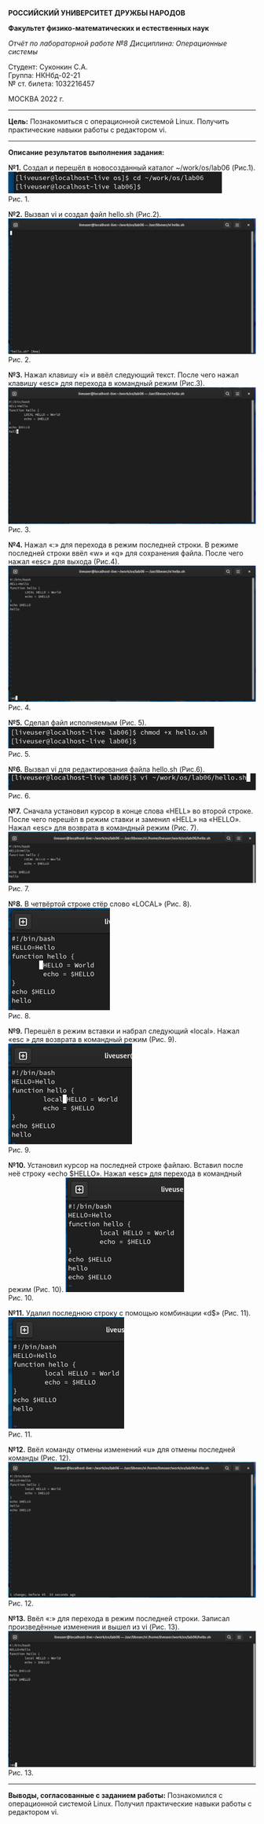 **РОССИЙСКИЙ УНИВЕРСИТЕТ ДРУЖБЫ НАРОДОВ**

**Факультет физико-математических и естественных наук**

*Отчёт по лабораторной работе №8
Дисциплина: Операционные системы*

Студент: Суконкин С.А.  
Группа: НКНбд-02-21  
№ ст. билета: 1032216457                                       

МОСКВА
2022 г.

---

**Цель:**
Познакомиться с операционной системой Linux. Получить практические навыки работы с редактором vi.

---

**Описание результатов выполнения задания:**

**№1.**
Создал и перешёл в новосозданный каталог ~/work/os/lab06 (Рис.1).
![1](https://github.com/sasukonkin/Otchyoty/blob/main/New%20folder%20(8)/8.1.png?raw=true)  
Рис. 1.

**№2.**
Вызвал vi и создал файл hello.sh (Рис.2).
![1](https://github.com/sasukonkin/Otchyoty/blob/main/New%20folder%20(8)/8.2.png?raw=true)  
Рис. 2.

**№3.**
Нажал клавишу «i» и ввёл следующий текст. После чего нажал клавишу «esc» для перехода в командный режим (Рис.3).
![1](https://github.com/sasukonkin/Otchyoty/blob/main/New%20folder%20(8)/8.3.png?raw=true)  
Рис. 3.

**№4.**
Нажал «:» для перехода в режим последней строки. В режиме последней строки ввёл «w» и «q» для сохранения файла. После чего нажал «esc» для выхода (Рис.4).
![1](https://github.com/sasukonkin/Otchyoty/blob/main/New%20folder%20(8)/8.4.png?raw=true)  
Рис. 4.

**№5.**
Сделал файл исполняемым (Рис. 5).
![1](https://github.com/sasukonkin/Otchyoty/blob/main/New%20folder%20(8)/8.5.png?raw=true)  
Рис. 5.

**№6.**
Вызвал vi для редактирования файла hello.sh (Рис.6).
![1](https://github.com/sasukonkin/Otchyoty/blob/main/New%20folder%20(8)/8.6.png?raw=true)  
Рис. 6.

**№7.**
Сначала установил курсор в конце слова «HELL» во второй строке. После чего перешёл в режим ставки и заменил «HELL» на «HELLO». Нажал «esc» для возврата в командный режим (Рис. 7).
![1](https://github.com/sasukonkin/Otchyoty/blob/main/New%20folder%20(8)/8.7.png?raw=true)  
Рис. 7.

**№8.**
В четвёртой строке стёр слово «LOCAL» (Рис. 8).
![1](https://github.com/sasukonkin/Otchyoty/blob/main/New%20folder%20(8)/8.8.png?raw=true)  
Рис. 8.

**№9.**
Перешёл в режим вставки и набрал следующий «local». Нажал «esc » для
возврата в командный режим (Рис. 9).
![1](https://github.com/sasukonkin/Otchyoty/blob/main/New%20folder%20(8)/8.9.png?raw=true)  
Рис. 9.

**№10.**
Установил курсор на последней строке файлаю. Вставил после неё строку «echo $HELLO». Нажал «esc» для перехода в командный режим (Рис. 10).
![1](https://github.com/sasukonkin/Otchyoty/blob/main/New%20folder%20(8)/8.10.png?raw=true)  
Рис. 10.

**№11.**
Удалил последнюю строку с помощью комбинации «d$» (Рис. 11).
![1](https://github.com/sasukonkin/Otchyoty/blob/main/New%20folder%20(8)/8.11.png?raw=true)  
Рис. 11.

**№12.**
Ввёл команду отмены изменений «u» для отмены последней команды (Рис. 12).
![1](https://github.com/sasukonkin/Otchyoty/blob/main/New%20folder%20(8)/8.12.png?raw=true)  
Рис. 12.

**№13.**
Ввёл «:» для перехода в режим последней строки. Записал произведённые изменения и вышел из vi (Рис. 13).
![1](https://github.com/sasukonkin/Otchyoty/blob/main/New%20folder%20(8)/8.13.png?raw=true)  
Рис. 13.

---

**Выводы, согласованные с заданием работы:**
Познакомился с операционной системой Linux. Получил практические навыки работы с редактором vi.
